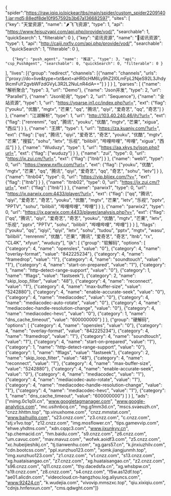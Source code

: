 {
"spider":"https://raw.iqiq.io/pickear/tbs/main/spider/custom_spider22091401.jar;md5;88edf8de10f957592b3b67a136682597",
    "sites": 
    [  
      {"key": "天堂资源", "name": "🌶飞飞资源", "type": 1, "api": "https://www.feisuzyapi.com/api.php/provide/vod/", "searchable": 1, "quickSearch": 1, "filterable": 0 },
      {"key": "诺讯资源", "name": "🍱诺讯资源", "type": 1, "api": "http://caiji.nxflv.com/api.php/provide/vod/", "searchable": 1, "quickSearch": 1, "filterable": 0 },
        
       {"key": "push_agent", "name": "推送", "type": 3, "api": "csp_PushAgent", "searchable": 0, "quickSearch": 0, "filterable": 0 }
  ], 
  "lives": [{"group": "redirect", "channels": [{"name": "channels", "urls": ["proxy://do=live&type=txt&ext=aHR0cHM6Ly9hZ2l0LmFpL2NjeS92L3Jhdy9icmFuY2gvbWFzdGVyL3R2L2NuLnR4dA=="] } ] } ], 
  "parses": [
    {"name": "解析聚合", "type": 3, "url": "Demo"},
    {"name": "Json并发", "type": 2, "url": "Parallel"},
    {"name": "Json轮询", "type": 2, "url": "Sequence"},
    {"name": "全站资源", "type": 1, "url": "https://yparse.jn1.cc/index.php?url=", "ext": {"flag": ["youku", "优酷", "mgtv", "芒果", "qq", "腾讯", "qiyi", "爱奇艺", "qq", "奇艺"] } },
    {"name": "江湖解析", "type": 1, "url": "http://103.40.240.46/jh/?url=", "ext": {"flag": ["renrenmi", "qq", "腾讯", "youku", "优酷", "mgtv", "芒果", "xigua", "西瓜"] } },
    {"name": "王牌", "type": 1, "url": "https://za.kuanjv.com/?url=", "ext": {"flag": ["qq", "腾讯", "qiyi", "爱奇艺", "奇艺", "youku", "优酷", "mgtv", "芒果", "搜狐", "sohu", "letv", "乐视", "bilibili", "哔哩哔哩", "哔哩", "xigua", "西瓜"] } },
    {"name": "Wuduzy", "type": 1, "url": "https://aa.xkys.tv/json.php?url=", "ext": {"flag": ["wuduzy"] } },
    {"name": "zui", "type": 0, "url": "https://jx.zui.cm/?url=", "ext": {"flag": ["ltnb"] } },
    {"name": "web1", "type": 0, "url": "https://www.nxflv.com/?url=", "ext": {"flag": ["youku", "优酷", "mgtv", "芒果", "qq", "腾讯", "qiyi", "爱奇艺", "qq", "奇艺", "sohu", "letv"] } },
    {"name": "ltnb04", "type": 0, "url": "https://vip.bljiex.com/?v=", "ext": {"flag": ["ltnb"] } },
    {"name": "ltnb02", "type": 0, "url": "https://jx.zui.cm/?url=", "ext": {"flag": ["ltnb"] } },
    {"name": "parwix1", "type": 0, "url": "https://jx.parwix.com:4433/player/?url=", "ext": {"flag": ["qq", "腾讯", "qiyi", "爱奇艺", "奇艺", "youku", "优酷", "mgtv", "芒果", "letv", "乐视", "pptv", "PPTV", "sohu", "bilibili", "哔哩哔哩", "哔哩"] } },
    {"name": "parwix2", "type": 0, "url": "https://jx.parwix.com:4433/player/analysis.php?v=", "ext": {"flag": ["qq", "腾讯", "qiyi", "爱奇艺", "奇艺", "youku", "优酷", "mgtv", "芒果", "letv", "乐视", "pptv", "PPTV", "sohu", "bilibili", "哔哩哔哩", "哔哩"] } } ], "flags": ["youku", "qq", "iqiyi", "qiyi", "letv", "sohu", "tudou", "pptv", "mgtv", "wasu", "bilibili", "renrenmi", "优酷", "芒果", "腾讯", "爱奇艺", "奇艺", "ltnb", "rx", "CL4K", "xfyun", "wuduzy"],
  "ijk": [
    {"group": "软解码", "options": [
      {"category": 4, "name": "opensles", "value": "0"},
      {"category": 4, "name": "overlay-format", "value": "842225234"},
      {"category": 4, "name": "framedrop", "value": "1"},
      {"category": 4, "name": "soundtouch", "value": "1"},
      {"category": 4, "name": "start-on-prepared", "value": "1"},
      {"category": 1, "name": "http-detect-range-support", "value": "0"},
      {"category": 1, "name": "fflags", "value": "fastseek"},
      {"category": 2, "name": "skip_loop_filter", "value": "48"},
      {"category": 4, "name": "reconnect", "value": "1"},
      {"category": 4, "name": "max-buffer-size", "value": "5242880"},
      {"category": 4, "name": "enable-accurate-seek", "value": "0"},
      {"category": 4, "name": "mediacodec", "value": "0"},
      {"category": 4, "name": "mediacodec-auto-rotate", "value": "0"},
      {"category": 4, "name": "mediacodec-handle-resolution-change", "value": "0"},
      {"category": 4, "name": "mediacodec-hevc", "value": "0"},
      {"category": 1, "name": "dns_cache_timeout", "value": "600000000"} ] },
    {"group": "硬解码", "options": [
      {"category": 4, "name": "opensles", "value": "0"},
      {"category": 4, "name": "overlay-format", "value": "842225234"},
      {"category": 4, "name": "framedrop", "value": "1"},
      {"category": 4, "name": "soundtouch", "value": "1"},
      {"category": 4, "name": "start-on-prepared", "value": "1"},
      {"category": 1, "name": "http-detect-range-support", "value": "0"},
      {"category": 1, "name": "fflags", "value": "fastseek"},
      {"category": 2, "name": "skip_loop_filter", "value": "48"},
      {"category": 4, "name": "reconnect", "value": "1"},
      {"category": 4, "name": "max-buffer-size", "value": "5242880"},
      {"category": 4, "name": "enable-accurate-seek", "value": "0"},
      {"category": 4, "name": "mediacodec", "value": "1"},
      {"category": 4, "name": "mediacodec-auto-rotate", "value": "1"},
      {"category": 4, "name": "mediacodec-handle-resolution-change", "value": "1"},
      {"category": 4, "name": "mediacodec-hevc", "value": "1"},
      {"category": 1, "name": "dns_cache_timeout", "value": "600000000"} 
      ] } 
  ], 
"ads": ["mimg.0c1q0l.cn", "www.googletagmanager.com", "www.google-analytics.com", "mc.usihnbcq.cn", "mg.g1mm3d.cn", "mscs.svaeuzh.cn", "cnzz.hhttm.top", "tp.vinuxhome.com", "cnzz.mmstat.com", "www.baihuillq.com", "s23.cnzz.com", "z3.cnzz.com", "c.cnzz.com", "stj.v1vo.top", "z12.cnzz.com", "img.mosflower.cn", "tips.gamevvip.com", "ehwe.yhdtns.com", "xdn.cqqc3.com", "www.jixunkyy.cn", "sp.chemacid.cn", "hm.baidu.com", "s9.cnzz.com", "z6.cnzz.com", "um.cavuc.com", "mav.mavuz.com", "wofwk.aoidf3.com", "z5.cnzz.com", "xc.hubeijieshikj.cn", "tj.tianwenhu.com", "xg.gars57.cn", "k.jinxiuzhilv.com", "cdn.bootcss.com", "ppl.xunzhuo123.com", "xomk.jiangjunmh.top", "img.xunzhuo123.com", "z1.cnzz.com", "v1.cnzz.com", "s13.cnzz.com", "xg.huataisangao.cn", "z7.cnzz.com", "xg.huataisangao.cn", "z2.cnzz.com", "s96.cnzz.com", "q11.cnzz.com", "thy.dacedsfa.cn", "xg.whsbpw.cn", "s19.cnzz.com", "z8.cnzz.com", "s4.cnzz.com", "f5w.as12df.top", "ae01.alicdn.com", "videocloud.cn-hangzhou.log.aliyuncs.com", "www.92424.cn", "k.wudejia.com", "vivovip.mmszxc.top", "qiu.xixiqiu.com", "cdnjs.hnfenxun.com", "cms.qdwght.com"]}
